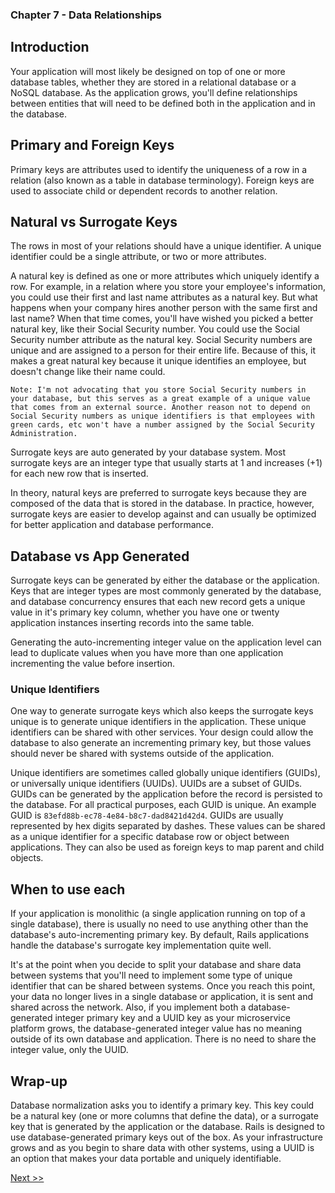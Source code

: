 ### Chapter 7 - Data Relationships

## Introduction

Your application will most likely be designed on top of one or more database tables, whether they are stored in a relational database or a NoSQL database. As the application grows, you'll define relationships between entities that will need to be defined both in the application and in the database.

## Primary and Foreign Keys

Primary keys are attributes used to identify the uniqueness of a row in a relation (also known as a table in database terminology). Foreign keys are used to associate child or dependent records to another relation.

## Natural vs Surrogate Keys

The rows in most of your relations should have a unique identifier. A unique identifier could be a single attribute, or two or more attributes.

A natural key is defined as one or more attributes which uniquely identify a row. For example, in a relation where you store your employee's information, you could use their first and last name attributes as a natural key. But what happens when your company hires another person with the same first and last name? When that time comes, you'll have wished you picked a better natural key, like their Social Security number. You could use the Social Security number attribute as the natural key. Social Security numbers are unique and are assigned to a person for their entire life. Because of this, it makes a great natural key because it unique identifies an employee, but doesn't change like their name could.

```
Note: I'm not advocating that you store Social Security numbers in your database, but this serves as a great example of a unique value that comes from an external source. Another reason not to depend on Social Security numbers as unique identifiers is that employees with green cards, etc won't have a number assigned by the Social Security Administration.
```

Surrogate keys are auto generated by your database system. Most surrogate keys are an integer type that usually starts at 1 and increases (+1) for each new row that is inserted.

In theory, natural keys are preferred to surrogate keys because they are composed of the data that is stored in the database. In practice, however, surrogate keys are easier to develop against and can usually be optimized for better application and database performance.

## Database vs App Generated

Surrogate keys can be generated by either the database or the application. Keys that are integer types are most commonly generated by the database, and database concurrency ensures that each new record gets a unique value in it's primary key column, whether you have one or twenty application instances inserting records into the same table.

Generating the auto-incrementing integer value on the application level can lead to duplicate values when you have more than one application incrementing the value before insertion.

### Unique Identifiers

One way to generate surrogate keys which also keeps the surrogate keys unique is to generate unique identifiers in the application. These unique identifiers can be shared with other services. Your design could allow the database to also generate an incrementing primary key, but those values should never be shared with systems outside of the application.

Unique identifiers are sometimes called globally unique identifiers (GUIDs), or universally unique identifiers (UUIDs). UUIDs are a subset of GUIDs. GUIDs can be generated by the application before the record is persisted to the database. For all practical purposes, each GUID is unique. An example GUID is `83efd88b-ec78-4e84-b8c7-dad8421d42d4`. GUIDs are usually represented by hex digits separated by dashes. These values can be shared as a unique identifier for a specific database row or object between applications. They can also be used as foreign keys to map parent and child objects.

## When to use each

If your application is monolithic (a single application running on top of a single database), there is usually no need to use anything other than the database's auto-incrementing primary key. By default, Rails applications handle the database's surrogate key implementation quite well.

It's at the point when you decide to split your database and share data between systems that you'll need to implement some type of unique identifier that can be shared between systems. Once you reach this point, your data no longer lives in a single database or application, it is sent and shared across the network. Also, if you implement both a database-generated integer primary key and a UUID key as your microservice platform grows, the database-generated integer value has no meaning outside of its own database and application. There is no need to share the integer value, only the UUID.

## Wrap-up

Database normalization asks you to identify a primary key. This key could be a natural key (one or more columns that define the data), or a surrogate key that is generated by the application or the database. Rails is designed to use database-generated primary keys out of the box. As your infrastructure grows and as you begin to share data with other systems, using a UUID is an option that makes your data portable and uniquely identifiable.

[Next >>](090-chapter-08.md)
